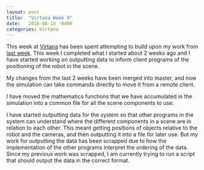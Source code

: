 ```yaml
---
layout: post
title:  "Virtana Week 9"
date:   2018-08-10 -0400
categories: Virtana
---
```


This week at [Virtana](https://virtanatech.com/) has been spent attempting to build upon my work from [last week](/posts/2018/08/03/Virtana-Week-8.html). This week I completed what I started about 2 weeks ago and I have started working on outputting data to inform client programs of the positioning of the robot in the scene.

My changes from the last 2 weeks have been merged into master, and now the simulation can take commands directly to move it from a remote client.

I have moved the mathematics functions that we have accumulated in the simulation into a common file for all the scene components to use.

I have started outputting data for the system so that other programs in the system can understand where the different components in a scene are in relation to each other. This meant getting positions of objects relative to the robot and the cameras, and then outputting it into a file for later use. But my work for outputting the data has been scrapped due to how the implementation of the other programs interpret the ordering of the data. <br>
Since my previous work was scrapped, I am currently trying to run a script that should output the data in the correct format.
